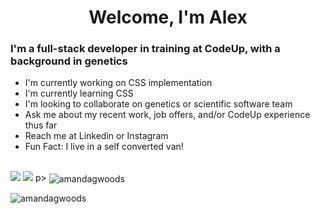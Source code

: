 

<h1 align="center">Welcome, I'm Alex</h1>
<h3>I'm a full-stack developer in training at CodeUp, with a background in genetics</h3>
<ul>
  <li>I'm currently working on CSS implementation</li>
  <li>I'm currently learning CSS</li>
  <li>I'm looking to collaborate on genetics or scientific software team</li>
  <li>Ask me about my recent work, job offers, and/or CodeUp experience thus far</li>
  <li>Reach me at Linkedin or Instagram</li>
  <li>Fun Fact: I live in a self converted van!</li>
</ul>
<br>

<img src="(https://github-readme-stats.vercel.app/api?username=thomsalexander23&theme=radical&show_icons=true&count_private=true)">
<img src="(https://github-readme-stats.vercel.app/api/top-langs/?username=thomsalexander23&layout=compact&theme=radical)](https://github.com/anuraghazra/github-readme-stats)">
p>&nbsp;<img align="center" src="https://github-readme-stats.vercel.app/api?username=thomsalexander23&theme=onedark&show_icons=true&locale=en" alt="amandagwoods" /></p>
<p><img align="left" src="https://github-readme-stats.vercel.app/api/top-langs?username=thomsalexander23&theme=onedark&show_icons=true&locale=en&layout=compact" alt="amandagwoods" /></p>



<!--
**ThomsAlexander23/ThomsAlexander23** is a ✨ _special_ ✨ repository because its `README.md` (this file) appears on your GitHub profile.
-->
